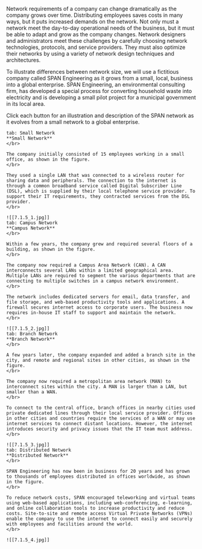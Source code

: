 Network requirements of a company can change dramatically as the company grows over time. Distributing employees saves costs in many ways, but it puts increased demands on the network. Not only must a network meet the day-to-day operational needs of the business, but it must be able to adapt and grow as the company changes. Network designers and administrators meet these challenges by carefully choosing network technologies, protocols, and service providers. They must also optimize their networks by using a variety of network design techniques and architectures.

To illustrate differences between network size, we will use a fictitious company called SPAN Engineering as it grows from a small, local, business into a global enterprise. SPAN Engineering, an environmental consulting firm, has developed a special process for converting household waste into electricity and is developing a small pilot project for a municipal government in its local area.

Click each button for an illustration and description of the SPAN network as it evolves from a small network to a global enterprise.

````tabs
tab: Small Network
**Small Network**
</br>

The company initially consisted of 15 employees working in a small office, as shown in the figure.
</br>

They used a single LAN that was connected to a wireless router for sharing data and peripherals. The connection to the internet is through a common broadband service called Digital Subscriber Line (DSL), which is supplied by their local telephone service provider. To support their IT requirements, they contracted services from the DSL provider.
</br>

![[7.1.5_1.jpg]]
tab: Campus Network
**Campus Network**
</br>

Within a few years, the company grew and required several floors of a building, as shown in the figure.
</br>

The company now required a Campus Area Network (CAN). A CAN interconnects several LANs within a limited geographical area. Multiple LANs are required to segment the various departments that are connecting to multiple switches in a campus network environment.
</br>

The network includes dedicated servers for email, data transfer, and file storage, and web-based productivity tools and applications. A firewall secures internet access to corporate users. The business now requires in-house IT staff to support and maintain the network.
</br>

![[7.1.5_2.jpg]]
tab: Branch Network
**Branch Network**
</br>

A few years later, the company expanded and added a branch site in the city, and remote and regional sites in other cities, as shown in the figure.
</br>

The company now required a metropolitan area network (MAN) to interconnect sites within the city. A MAN is larger than a LAN, but smaller than a WAN.
</br>

To connect to the central office, branch offices in nearby cities used private dedicated lines through their local service provider. Offices in other cities and countries require the services of a WAN or may use internet services to connect distant locations. However, the internet introduces security and privacy issues that the IT team must address.
</br>

![[7.1.5_3.jpg]]
tab: Distributed Network
**Distributed Network**
</br>

SPAN Engineering has now been in business for 20 years and has grown to thousands of employees distributed in offices worldwide, as shown in the figure.
</br>

To reduce network costs, SPAN encouraged teleworking and virtual teams using web-based applications, including web-conferencing, e-learning, and online collaboration tools to increase productivity and reduce costs. Site-to-site and remote access Virtual Private Networks (VPNs) enable the company to use the internet to connect easily and securely with employees and facilities around the world.
</br>

![[7.1.5_4.jpg]]
````
